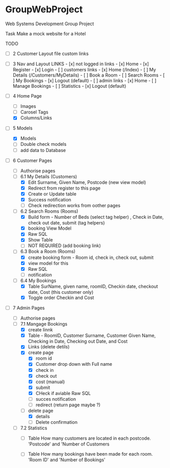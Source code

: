 # GroupWebProject
Web Systems Development Group Project

Task Make a mock website for a Hotel

TODO

- [ ] 2 Customer Layout file custom links

- [ ] 3 Nav and Layout LINKS
		- [x] not logged in links 
			- [x] Home
			- [x] Register
			- [x] Login
		- [ ] customers links
			- [x] Home (/Index)
			- [ ] My Details (/Customers/MyDetails)
			- [ ] Book a Room
			- [ ] Search Rooms
			- [ ] My Bookings
			- [x] Logout (default)
		- [ ] admin links
			- [x] Home
			- [ ] Manage Bookings
			- [ ] Statistics
			- [x] Logout (default)

- [ ] 4 Home Page
	- [ ] Images
	- [ ] Carosel Tags
	- [x] Columns/Links

- [ ] 5 Models
	- [x] Models
	- [ ] Double check models
	- [ ] add data to Database

- [ ] 6  Customer Pages 
	- [ ] Authorise pages
	- [ ] 6.1 My Details (Customers)
		- [x] Edit Surname, Given Name, Postcode (new view model)
		- [X] Redirect from register to this page
		- [x] Create or Update table
		- [x] Success notification
		- [ ] Check redirection works from oother pages
  	- [ ] 6.2 Search Rooms (Rooms)
		- [x] Build form - Number of Beds (select tag helper) , Check in Date, check out date, submit (tag helpers) 
		- [x] booking View Model
		- [x] Raw SQL
		- [x] Show Table
		- [ ] NOT REQUIRED (add booking link)
	- [ ] 6.3 Book a Room (Rooms)
		- [X]  create booking form - Room id, check in, check out, submit
		- [x] view model for this
		- [x] Raw SQL
		- [ ] notification
	- [ ] 6.4 My Bookings
		- [x] Table SurName, given name, roomID, Checkin date, checkout date, Cost (this customer only)
		- [x] Toggle order Checkin and Cost

- [ ] 7 Admin Pages 
	- [ ] Authorise pages
	- [ ] 7.1 Mangage Bookings
		- [x] create linnk
		- [x] Table - RoomID, Customer Surname, Customer Given Name, Checking in Date, Checking out Date, and Cost
		- [x] Links (delete detils)
		- [x] create page 
			- [x] room id
			- [x] Customer drop down with Full name
			- [x] check in
			- [x] check out
			- [x] cost (manual)
			- [x] submit
			- [x] CHeck if aviable Raw SQL
			- [ ] succes notification
			- [ ] redirect (return page maybe ?)
		- [ ] delete page
			- [x] details
			- [ ] Delete confirmation
	- [ ] 7.2 Statistics
		- [ ] Table How many customers are located in each postcode. 'Postcode' and 'Number of Customers
		- [ ] Table How many bookings have been made for each room. 'Room ID' and 'Number of Bookings'

